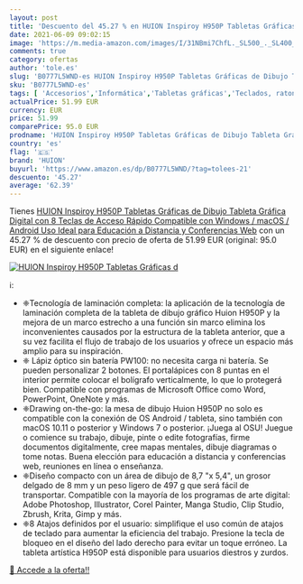 ```yaml
---
layout: post
title: 'Descuento del 45.27 % en HUION Inspiroy H950P Tabletas Gráficas d'
date: 2021-06-09 09:02:15
image: 'https://m.media-amazon.com/images/I/31NBmi7ChfL._SL500_._SL400_.jpg'
comments: true
category: ofertas
author: 'tole.es'
slug: 'B0777L5WND-es HUION Inspiroy H950P Tabletas Gráficas de Dibujo Tableta...'
sku: 'B0777L5WND-es'
tags: [ 'Accesorios','Informática','Tabletas gráficas','Teclados, ratones y periféricos de entrada','android','huion', ]
actualPrice: 51.99 EUR
currency: EUR
price: 51.99
comparePrice: 95.0 EUR
prodname: 'HUION Inspiroy H950P Tabletas Gráficas de Dibujo Tableta Gráfica Digital con 8 Teclas de Acceso Rápido  Compatible con Windows / macOS / Android Uso Ideal para Educación a Distancia y Conferencias Web'
country: 'es'
flag: '🇪🇸'
brand: 'HUION'
buyurl: 'https://www.amazon.es/dp/B0777L5WND/?tag=tolees-21'
descuento: '45.27'
average: '62.39'
---
```


Tienes [HUION Inspiroy H950P Tabletas Gráficas de Dibujo Tableta Gráfica Digital con 8 Teclas de Acceso Rápido  Compatible con Windows / macOS / Android Uso Ideal para Educación a Distancia y Conferencias Web](https://www.amazon.es/dp/B0777L5WND/?tag=tolees-21) con un 45.27 % de descuento con precio de oferta de 51.99 EUR (original: 95.0 EUR) en el siguiente enlace!

[![HUION Inspiroy H950P Tabletas Gráficas d](https://m.media-amazon.com/images/I/31NBmi7ChfL._SL500_._SL400_.jpg)](https://www.amazon.es/dp/B0777L5WND/?tag=tolees-21)

ℹ️:

- ❈Tecnología de laminación completa: la aplicación de la tecnología de laminación completa de la tableta de dibujo gráfico Huion H950P y la mejora de un marco estrecho a una función sin marco elimina los inconvenientes causados ​​por la estructura de la tableta anterior, que a su vez facilita el flujo de trabajo de los usuarios y ofrece un espacio más amplio para su inspiración.
- ❈ Lápiz óptico sin batería PW100: no necesita carga ni batería. Se pueden personalizar 2 botones. El portalápices con 8 puntas en el interior permite colocar el bolígrafo verticalmente, lo que lo protegerá bien. Compatible con programas de Microsoft Office como Word, PowerPoint, OneNote y más.
- ❈Drawing on-the-go: la mesa de dibujo Huion H950P no solo es compatible con la conexión de OS Android / tableta, sino también con macOS 10.11 o posterior y Windows 7 o posterior. ¡Juega al OSU! Juegue o comience su trabajo, dibuje, pinte o edite fotografías, firme documentos digitalmente, cree mapas mentales, dibuje diagramas o tome notas. Buena elección para educación a distancia y conferencias web, reuniones en línea o enseñanza.
- ❈Diseño compacto con un área de dibujo de 8,7 "x 5,4", un grosor delgado de 8 mm y un peso ligero de 497 g que será fácil de transportar. Compatible con la mayoría de los programas de arte digital: Adobe Photoshop, Illustrator, Corel Painter, Manga Studio, Clip Studio, Zbrush, Krita, Gimp y más.
- ❈8 Atajos definidos por el usuario: simplifique el uso común de atajos de teclado para aumentar la eficiencia del trabajo. Presione la tecla de bloqueo en el diseño del lado derecho para evitar un toque erróneo. La tableta artística H950P está disponible para usuarios diestros y zurdos.

[🛒 Accede a la oferta!!](https://www.amazon.es/dp/B0777L5WND/?tag=tolees-21)
